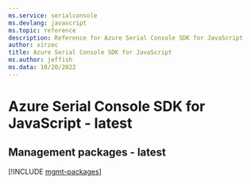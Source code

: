 ```yaml
---
ms.service: serialconsole
ms.devlang: javascript
ms.topic: reference
description: Reference for Azure Serial Console SDK for JavaScript
author: xirzec
title: Azure Serial Console SDK for JavaScript
ms.author: jeffish
ms.data: 10/20/2022
---
```

# Azure Serial Console SDK for JavaScript - latest

## Management packages - latest
[!INCLUDE [mgmt-packages](serial-console-mgmt-index.md)]